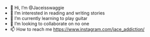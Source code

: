- 👋 Hi, I’m @Jaceisswaggie
- 👀 I’m interested in reading and writing stories
- 🌱 I’m currently learning to play guitar
- 💞️ I’m looking to collaborate on no one
- 📫 How to reach me https://www.instagram.com/jace_addiction/

<!---
Jaceisswaggie/Jaceisswaggie is a ✨ special ✨ repository because its `README.md` (this file) appears on your GitHub profile.
You can click the Preview link to take a look at your changes.
--->
